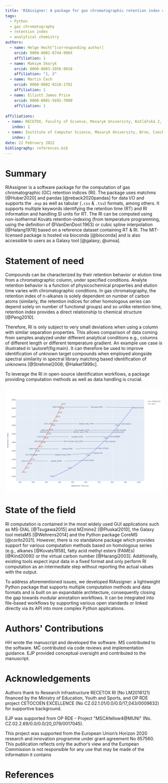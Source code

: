 ```yaml
---
title: 'RIAssigner: A package for gas chromatographic retention index calculation'
tags:
  - Python
  - gas chromatography
  - retention index
  - analytical chemistry
authors:
  - name: Helge Hecht^[corresponding author]
    orcid: 0000-0001-6744-996X
    affiliation: 1
  - name: Maksym Skoryk
    orcid: 0000-0003-2056-8018
    affiliation: "1, 2"
  - name: Martin Čech
    orcid: 0000-0002-9318-1781
    affiliation: 1
  - name: Elliott James Price
    orcid: 0000-0001-5691-7000
    affiliation: 1

affiliations:
 - name: RECETOX, Faculty of Science, Masaryk University, Kotlářská 2, Brno, Czech Republic
   index: 1
 - name: Institute of Computer Science, Masaryk University, Brno, Czech Republic
   index: 2
date: 22 February 2022
bibliography: references.bib
---
```


# Summary

RIAssigner is a software package for the computation of gas chromatographic (GC) retention indices (RI).
The package uses matchms [@Huber2020] and pandas [@reback2020pandas] for data I/O and supports the `.msp` as well as tabular (`.csv` & `.tsv`) formats, among others.
It supports multiple keywords identifying the retention time (RT) and RI information and handling SI units for RT.
The RI can be computed using non-isothermal Kováts retention-indexing (from temperature programming, using the definition of @VanDenDool:1963) or cubic spline interpolation [@Halang1978] based on a reference dataset containing RT & RI.
The MIT-licensed package is hosted via bioconda [@bioconda] and is also accessible to users as a Galaxy tool [@galaxy; @umsa].

# Statement of need
Compounds can be characterized by their retention behavior or elution time from a chromatographic column, under specified conditions.
Analyte retention behavior is a function of physicochemical properties and elution time varies with chromatographic conditions.
In gas chromatography, the retention index of n-alkanes is solely dependent on number of carbon atoms (similarly, the retention indices for other homologous series can depend solely on number of functional groups) and so unlike retention time, retention index provides a direct relationship to chemical structure [@Peng2010].

Therefore, RI is only subject to very small deviations when using a column with similar separation properties.
This allows comparison of data coming from samples analyzed under different analytical conditions e.g., columns of different length or different temperature gradient.
An example use case is illustrated in \autoref{fig:main}.
It can therefore be used to improve identification of unknown target compounds when employed alongside spectral similarity in spectral library matching based identification of unknowns [@Strehmel2008; @Halket1999c].

To leverage the RI in open-source identification workflows, a package providing computation methods as well as data handling is crucial.

![Example mapping of RI between two experiments with differing chromatographic setup. The markers denote the positions of reference compounds while the arrows indicate the RT and RI values of chemical compounds measured as standards via @rcx_metabolomics and identified in the study conducted by @Weidt2016. The RI for Sucrose has been extrapolated from the reference compounds.\label{fig:main}](images/method_comparison_v2.png)

# State of the field
RI computation is contained in the most widely used GUI applications such as MS-DIAL [@Tsugawa2015] and MZmine2 [@Pluskal2010], the Galaxy tool metaMS [@Wehrens2014] and the Python package CoreMS [@corilo2021].
However, there is no standalone package which provides support for various computation methods based on homologous series (e.g., alkanes [@Kovats1958], fatty acid methyl esters (FAMEs) [@Kind2009]) or the virtual carbon number [@Harangi2003].
Additionally, existing tools expect input data in a fixed format and only perform RI computation as an intermediate step without reporting the actual values with the output.

To address aforementioned issues, we developed RIAssigner: a lightweight Python package that supports multiple computation methods and data formats and is built on an expandable architecture, consequently closing the gap towards modular annotation workflows.
It can be integrated into file-based workflows by supporting various open standards or linked directly via its API into more complex Python applications.

# Authors' Contributions
HH wrote the manuscript and developed the software.
MS contributed to the software.
MČ contributed via code reviews and implementation guidance.
EJP provided conceptual oversight and contributed to the manuscript.

# Acknowledgements
Authors thank to Research Infrastructure RECETOX RI (No LM2018121) financed by the Ministry of Education, Youth and Sports, and OP RDE project CETOCOEN EXCELLENCE (No CZ.02.1.01/0.0/0.0/17_043/0009632) for supportive background.

EJP was supported from OP RDE - Project "MSCAfellow4@MUNI" (No. CZ.02.2.69/0.0/0.0/20_079/0017045). 

This project was supported from the European Union’s Horizon 2020 research and innovation programme under grant agreement No 857560.
This publication reflects only the author’s view and the European Commission is not responsible for any use that may be made of the information it contains


# References
